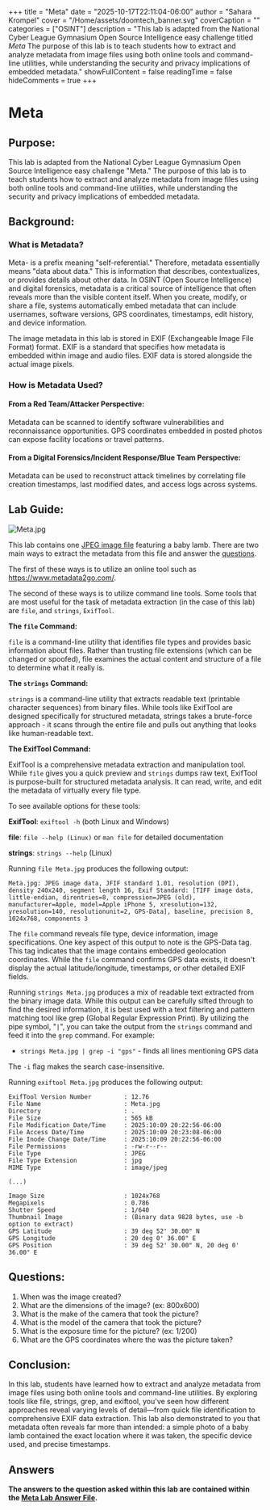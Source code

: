 +++
title = "Meta"
date = "2025-10-17T22:11:04-06:00"
author = "Sahara Krompel"
cover = "/Home/assets/doomtech_banner.svg"
coverCaption = ""
categories = ["OSINT"]
description = "This lab is adapted from the National Cyber League Gymnasium Open Source Intelligence easy challenge titled *Meta* The purpose of this lab is to teach students how to extract and analyze metadata from image files using both online tools and command-line utilities, while understanding the security and privacy implications of embedded metadata."
showFullContent = false
readingTime = false
hideComments = true
+++

# Meta

## Purpose:

This lab is adapted from the National Cyber League Gymnasium Open Source Intelligence easy challenge "Meta." The purpose of this lab is to teach students how to extract and analyze metadata from image files using both online tools and command-line utilities, while understanding the security and privacy implications of embedded metadata.

## Background:

### What is Metadata?

Meta- is a prefix meaning "self-referential." Therefore, metadata essentially means "data about data." This is information that describes, contextualizes, or provides details about other data. In OSINT (Open Source Intelligence) and digital forensics, metadata is a critical source of intelligence that often reveals more than the visible content itself. When you create, modify, or share a file, systems automatically embed metadata that can include usernames, software versions, GPS coordinates, timestamps, edit history, and device information.

The image metadata in this lab is stored in EXIF (Exchangeable Image File Format) format. EXIF is a standard that specifies how metadata is embedded within image and audio files. EXIF data is stored alongside the actual image pixels.

### How is Metadata Used?

#### From a Red Team/Attacker Perspective:

Metadata can be scanned to identify software vulnerabilities and reconnaissance opportunities. GPS coordinates embedded in posted photos can expose facility locations or travel patterns.

#### From a Digital Forensics/Incident Response/Blue Team Perspective:

Metadata can be used to reconstruct attack timelines by correlating file creation timestamps, last modified dates, and access logs across systems.

## Lab Guide:

![Meta.jpg](/Home/assets/meta/Meta.jpg)

This lab contains one [JPEG image file](/Home/assets/meta/Meta.jpg) featuring a baby lamb. There are two main ways to extract the metadata from this file and answer the [questions](#questions).

The first of these ways is to utilize an online tool such as https://www.metadata2go.com/.

The second of these ways is to utilize command line tools. Some tools that are most useful for the task of metadata extraction (in the case of this lab) are `file`, and `strings`, `ExifTool`.

**The `file` Command:**

`file` is a command-line utility that identifies file types and provides basic information about files. Rather than trusting file extensions (which can be changed or spoofed), file examines the actual content and structure of a file to determine what it really is.

**The `strings` Command:**

`strings` is a command-line utility that extracts readable text (printable character sequences) from binary files. While tools like ExifTool are designed specifically for structured metadata, strings takes a brute-force approach - it scans through the entire file and pulls out anything that looks like human-readable text.

**The ExifTool Command:**

ExifTool is a comprehensive metadata extraction and manipulation tool. While `file` gives you a quick preview and `strings` dumps raw text, ExifTool is purpose-built for structured metadata analysis. It can read, write, and edit the metadata of virtually every file type.

To see available options for these tools:

**ExifTool**: `exiftool -h` (both Linux and Windows)

**file**: `file --help (Linux)` or `man file` for detailed documentation

**strings**: `strings --help` (Linux)

Running `file Meta.jpg` produces the following output:

```
Meta.jpg: JPEG image data, JFIF standard 1.01, resolution (DPI), density 240x240, segment length 16, Exif Standard: [TIFF image data, little-endian, direntries=8, compression=JPEG (old), manufacturer=Apple, model=Apple iPhone 5, xresolution=132, yresolution=140, resolutionunit=2, GPS-Data], baseline, precision 8, 1024x768, components 3
```

The `file` command reveals file type, device information, image specifications. One key aspect of this output to note is the GPS-Data tag. This tag indicates that the image contains embedded geolocation coordinates. While the `file` command confirms GPS data exists, it doesn't display the actual latitude/longitude, timestamps, or other detailed EXIF fields.

Running `strings Meta.jpg` produces a mix of readable text extracted from the binary image data. While this output can be carefully sifted through to find the desired information, it is best used with a text filtering and pattern matching tool like grep (Global Regular Expression Print). By utilizing the pipe symbol, "`|`", you can take the output from the `strings` command and feed it into the `grep` command.
For example:

- `strings Meta.jpg | grep -i "gps"` - finds all lines mentioning GPS data

The `-i` flag makes the search case-insensitive.

Running `exiftool Meta.jpg` produces the following output:

```
ExifTool Version Number         : 12.76
File Name                       : Meta.jpg
Directory                       : .
File Size                       : 565 kB
File Modification Date/Time     : 2025:10:09 20:22:56-06:00
File Access Date/Time           : 2025:10:09 20:23:08-06:00
File Inode Change Date/Time     : 2025:10:09 20:22:56-06:00
File Permissions                : -rw-r--r--
File Type                       : JPEG
File Type Extension             : jpg
MIME Type                       : image/jpeg

(...)

Image Size                      : 1024x768
Megapixels                      : 0.786
Shutter Speed                   : 1/640
Thumbnail Image                 : (Binary data 9828 bytes, use -b option to extract)
GPS Latitude                    : 39 deg 52' 30.00" N
GPS Longitude                   : 20 deg 0' 36.00" E
GPS Position                    : 39 deg 52' 30.00" N, 20 deg 0' 36.00" E
```

## Questions:

1. When was the image created?
2. What are the dimensions of the image? (ex: 800x600)
3. What is the make of the camera that took the picture?
4. What is the model of the camera that took the picture?
5. What is the exposure time for the picture? (ex: 1/200)
6. What are the GPS coordinates where the was the picture taken?

## Conclusion:

In this lab, students have learned how to extract and analyze metadata from image files using both online tools and command-line utilities. By exploring tools like file, strings, grep, and exiftool, you've seen how different approaches reveal varying levels of detail—from quick file identification to comprehensive EXIF data extraction. This lab also demonstrated to you that metadata often reveals far more than intended: a simple photo of a baby lamb contained the exact location where it was taken, the specific device used, and precise timestamps.

## Answers

**The answers to the question asked within this lab are contained within the [Meta Lab Answer File](/Home/extradocs/meta/meta-answers/).**
